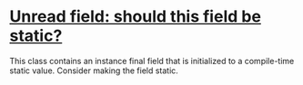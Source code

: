 # [Unread field: should this field be static?](https://spotbugs.readthedocs.io/en/latest/bugDescriptions.html#SS_SHOULD_BE_STATIC)

 This class contains an instance final field that
   is initialized to a compile-time static value.
   Consider making the field static.